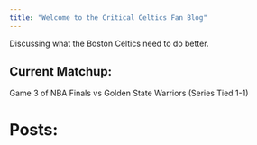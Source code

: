 ```yaml
---
title: "Welcome to the Critical Celtics Fan Blog"
---
```


Discussing what the Boston Celtics need to do better.  

## Current Matchup: 
Game 3 of NBA Finals vs Golden State Warriors (Series Tied 1-1)

# Posts:

